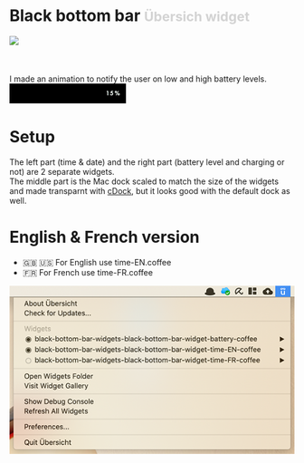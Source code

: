 # Black bottom bar <small style="color:lightgrey">Übersich widget</small>
<img src="screenrecording.gif">

<br><br>
I made an animation to notify the user on low and high battery levels.
<br>
<img src="battery-animation.gif">

# Setup
The left part (time & date) and the right part (battery level and charging or not) are 2 separate widgets.<br>
The middle part is the Mac dock scaled to match the size of the widgets and made transparnt with [cDock](https://www.macenhance.com/cdock), but it looks good with the default dock as well.

# English & French version
- 🇬🇧 🇺🇸 For English use time-EN.coffee
- 🇫🇷 For French use time-FR.coffee

<img src="languages.png">